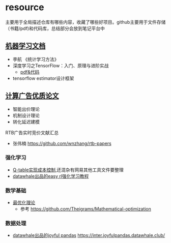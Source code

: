 # resource
主要用于全局描述仓库有哪些内容，收藏了哪些好项目。github主要用于文件存储（书籍/pdf)和代码库，总结部分会放到笔记平台中

## [机器学习文档](!https://github.com/felix-duan/rec_material/tree/master/ML_file)
- 李航 《统计学习方法》
- 深度学习之TensorFlow：入门、原理与进阶实战
  - [pdf&代码](!https://github.com/Lebhoryi/learning_tf)
- tensorflow estimator设计框架

## [计算广告优质论文](!https://github.com/felix-duan/ad_paper/tree/master/%E6%99%BA%E8%83%BD%E5%87%BA%E4%BB%B7%E7%90%86%E8%AE%BA)
- 智能出价理论
- 机制设计理论
- 转化延迟建模

RTB广告实时竞价文献汇总
- 张伟楠 https://github.com/wnzhang/rtb-papers


### 强化学习
- [Q-table实现成本控制](!https://github.com/felix-duan/RL_ad/tree/master),还混杂有网易其他工具文件要整理
- [datawhale出品的easy rl强化学习教程](!https://github.com/datawhalechina/easy-rl)

### 数学基础
- [最优化理论](!https://github.com/felix-duan/mathBase)
  - 参考 https://github.com/Theigrams/Mathematical-optimization

### 数据处理
- [datawhale出品的joyful pandas](!https://github.com/datawhalechina/joyful-pandas) https://inter.joyfulpandas.datawhale.club/

  
